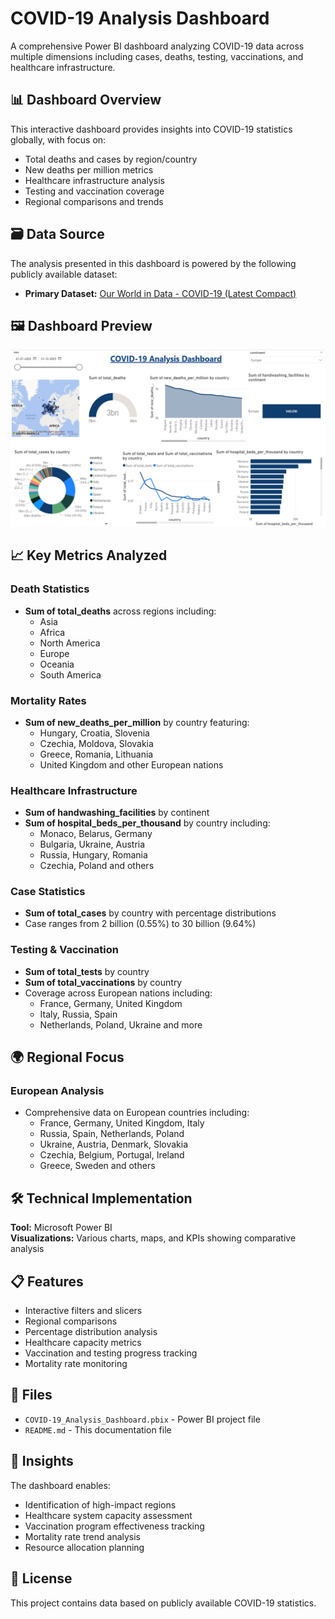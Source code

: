 # COVID-19 Analysis Dashboard

A comprehensive Power BI dashboard analyzing COVID-19 data across multiple dimensions including cases, deaths, testing, vaccinations, and healthcare infrastructure.

## 📊 Dashboard Overview

This interactive dashboard provides insights into COVID-19 statistics globally, with focus on:
- Total deaths and cases by region/country
- New deaths per million metrics
- Healthcare infrastructure analysis
- Testing and vaccination coverage
- Regional comparisons and trends

## 🗃️ Data Source

The analysis presented in this dashboard is powered by the following publicly available dataset:
- **Primary Dataset:** [Our World in Data - COVID-19 (Latest Compact)](https://catalog.ourworldindata.org/garden/covid/latest/compact/compact.csv)


## 🖼️ Dashboard Preview

![COVID-19 Power BI Dashboard Analysis](Image.png)

## 📈 Key Metrics Analyzed

### Death Statistics
- **Sum of total_deaths** across regions including:
  - Asia
  - Africa
  - North America
  - Europe
  - Oceania
  - South America

### Mortality Rates
- **Sum of new_deaths_per_million** by country featuring:
  - Hungary, Croatia, Slovenia
  - Czechia, Moldova, Slovakia
  - Greece, Romania, Lithuania
  - United Kingdom and other European nations

### Healthcare Infrastructure
- **Sum of handwashing_facilities** by continent
- **Sum of hospital_beds_per_thousand** by country including:
  - Monaco, Belarus, Germany
  - Bulgaria, Ukraine, Austria
  - Russia, Hungary, Romania
  - Czechia, Poland and others

### Case Statistics
- **Sum of total_cases** by country with percentage distributions
- Case ranges from 2 billion (0.55%) to 30 billion (9.64%)

### Testing & Vaccination
- **Sum of total_tests** by country
- **Sum of total_vaccinations** by country
- Coverage across European nations including:
  - France, Germany, United Kingdom
  - Italy, Russia, Spain
  - Netherlands, Poland, Ukraine and more

## 🌍 Regional Focus

### European Analysis
- Comprehensive data on European countries including:
  - France, Germany, United Kingdom, Italy
  - Russia, Spain, Netherlands, Poland
  - Ukraine, Austria, Denmark, Slovakia
  - Czechia, Belgium, Portugal, Ireland
  - Greece, Sweden and others

## 🛠️ Technical Implementation

**Tool:** Microsoft Power BI   
**Visualizations:** Various charts, maps, and KPIs showing comparative analysis

## 📋 Features

- Interactive filters and slicers
- Regional comparisons
- Percentage distribution analysis
- Healthcare capacity metrics
- Vaccination and testing progress tracking
- Mortality rate monitoring

## 📁 Files

- `COVID-19_Analysis_Dashboard.pbix` - Power BI project file
- `README.md` - This documentation file

## 🔮 Insights

The dashboard enables:
- Identification of high-impact regions
- Healthcare system capacity assessment
- Vaccination program effectiveness tracking
- Mortality rate trend analysis
- Resource allocation planning


## 📄 License

This project contains data based on publicly available COVID-19 statistics.
